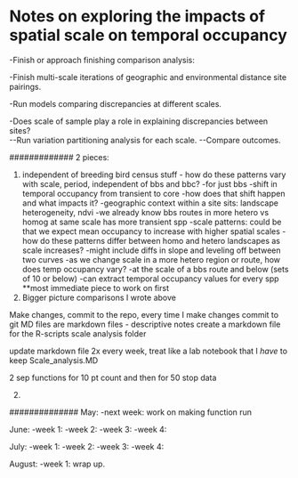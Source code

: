 # Notes on exploring the impacts of spatial scale on temporal occupancy

-Finish or approach finishing comparison analysis: 

-Finish multi-scale iterations of geographic and environmental distance site pairings. 

-Run models comparing discrepancies at different scales. 

-Does scale of sample play a role in explaining discrepancies between sites?  
--Run variation partitioning analysis for each scale. 
--Compare outcomes. 

#############
2 pieces: 
1) independent of breeding bird census stuff - how do these patterns vary with scale, period, independent of bbs and bbc? 
	-for just bbs 
	-shift in temporal occupancy from transient to core 
		-how does that shift happen and what impacts it? 
		-geographic context within a site sits: landscape heterogeneity, ndvi 
		-we already know bbs routes in more hetero vs homog at same scale has more transient spp 
		-scale patterns: could be that we expect mean occupancy to increase with higher spatial scales 
			-how do these patterns differ between homo and hetero landscapes as scale increases? 
				-might include diffs in slope and leveling off between two curves 
				-as we change scale in a more hetero region or route, how does temp occupancy vary? 
		-at the scale of a bbs route and below (sets of 10 or below) 
			-can extract temporal occupancy values for every spp 
			**most immediate piece to work on first
2) Bigger picture comparisons I wrote above 

Make changes, commit to the repo, every time I make changes commit to git 
MD files are markdown files - descriptive notes 
create a markdown file for the R-scripts scale analysis folder  

update markdown file 2x every week, treat like a lab notebook that I *have* to keep 
Scale_analysis.MD

2 sep functions for 10 pt count and then for 50 stop data 



2) 

##############
May: 
-next week: work on making function run 

June: 
-week 1: 
-week 2:
-week 3:
-week 4:

July: 
-week 1: 
-week 2: 
-week 3: 
-week 4:

August: 
-week 1: wrap up. 


